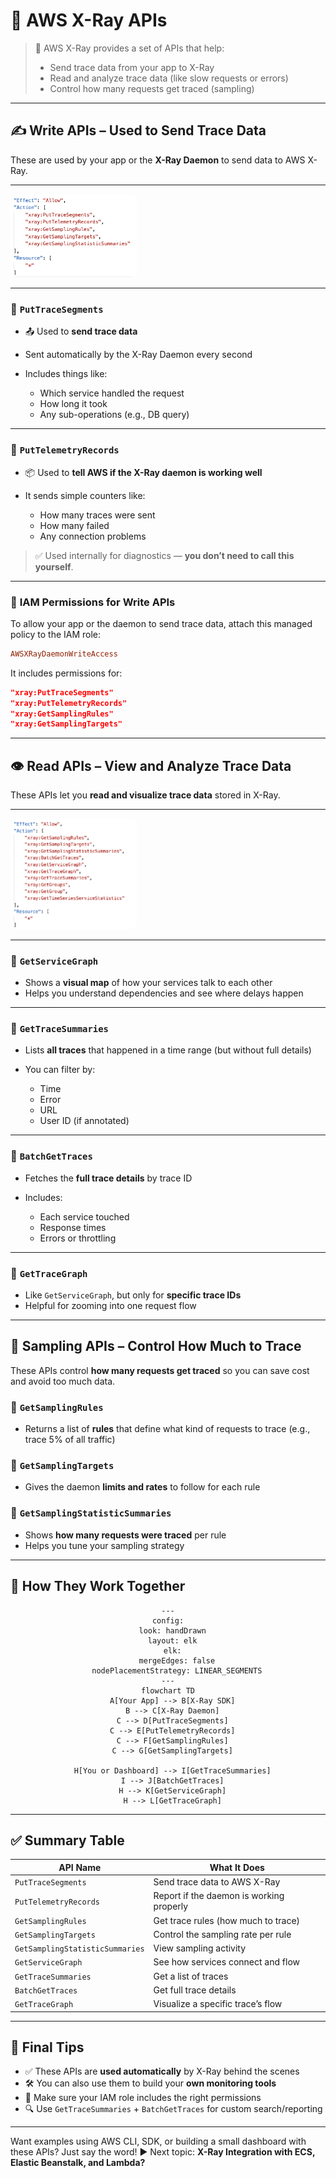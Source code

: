 # 🔌 **AWS X-Ray APIs**

> 🧠 AWS X-Ray provides a set of APIs that help:
>
> - Send trace data from your app to X-Ray
> - Read and analyze trace data (like slow requests or errors)
> - Control how many requests get traced (sampling)

---

## ✍️ **Write APIs – Used to Send Trace Data**

These are used by your app or the **X-Ray Daemon** to send data to AWS X-Ray.

---

<div style="text-align: left;">
    <img src="images/x-ray-apis-write.png" alt="X-Ray Write APIs" style="border-radius: 10px; width: 40%;">
</div>

---

### 🔹 `PutTraceSegments`

- 📤 Used to **send trace data**
- Sent automatically by the X-Ray Daemon every second
- Includes things like:

  - Which service handled the request
  - How long it took
  - Any sub-operations (e.g., DB query)

---

### 🔹 `PutTelemetryRecords`

- 📦 Used to **tell AWS if the X-Ray daemon is working well**
- It sends simple counters like:

  - How many traces were sent
  - How many failed
  - Any connection problems

> ✅ Used internally for diagnostics — **you don’t need to call this yourself**.

---

### 📄 **IAM Permissions for Write APIs**

To allow your app or the daemon to send trace data, attach this managed policy to the IAM role:

```ini
AWSXRayDaemonWriteAccess
```

It includes permissions for:

```json
"xray:PutTraceSegments"
"xray:PutTelemetryRecords"
"xray:GetSamplingRules"
"xray:GetSamplingTargets"
```

---

## 👁️ **Read APIs – View and Analyze Trace Data**

These APIs let you **read and visualize trace data** stored in X-Ray.

---

<div style="text-align: left;">
    <img src="images/x-ray-apis-read.png" alt="X-Ray Read APIs" style="border-radius: 10px; width: 40%;">
</div>

---

### 🔹 `GetServiceGraph`

- Shows a **visual map** of how your services talk to each other
- Helps you understand dependencies and see where delays happen

---

### 🔹 `GetTraceSummaries`

- Lists **all traces** that happened in a time range (but without full details)
- You can filter by:

  - Time
  - Error
  - URL
  - User ID (if annotated)

---

### 🔹 `BatchGetTraces`

- Fetches the **full trace details** by trace ID
- Includes:

  - Each service touched
  - Response times
  - Errors or throttling

---

### 🔹 `GetTraceGraph`

- Like `GetServiceGraph`, but only for **specific trace IDs**
- Helpful for zooming into one request flow

---

## 🎯 **Sampling APIs – Control How Much to Trace**

These APIs control **how many requests get traced** so you can save cost and avoid too much data.

### 🔹 `GetSamplingRules`

- Returns a list of **rules** that define what kind of requests to trace (e.g., trace 5% of all traffic)

### 🔹 `GetSamplingTargets`

- Gives the daemon **limits and rates** to follow for each rule

### 🔹 `GetSamplingStatisticSummaries`

- Shows **how many requests were traced** per rule
- Helps you tune your sampling strategy

---

## 🧠 **How They Work Together**

<div align="center">

```mermaid
---
config:
  look: handDrawn
  layout: elk
  elk:
    mergeEdges: false
    nodePlacementStrategy: LINEAR_SEGMENTS
---
flowchart TD
  A[Your App] --> B[X-Ray SDK]
  B --> C[X-Ray Daemon]
  C --> D[PutTraceSegments]
  C --> E[PutTelemetryRecords]
  C --> F[GetSamplingRules]
  C --> G[GetSamplingTargets]

  H[You or Dashboard] --> I[GetTraceSummaries]
  I --> J[BatchGetTraces]
  H --> K[GetServiceGraph]
  H --> L[GetTraceGraph]
```

</div>

---

## ✅ **Summary Table**

| API Name                        | What It Does                             |
| ------------------------------- | ---------------------------------------- |
| `PutTraceSegments`              | Send trace data to AWS X-Ray             |
| `PutTelemetryRecords`           | Report if the daemon is working properly |
| `GetSamplingRules`              | Get trace rules (how much to trace)      |
| `GetSamplingTargets`            | Control the sampling rate per rule       |
| `GetSamplingStatisticSummaries` | View sampling activity                   |
| `GetServiceGraph`               | See how services connect and flow        |
| `GetTraceSummaries`             | Get a list of traces                     |
| `BatchGetTraces`                | Get full trace details                   |
| `GetTraceGraph`                 | Visualize a specific trace’s flow        |

---

## 📌 Final Tips

- ✅ These APIs are **used automatically** by X-Ray behind the scenes
- 🛠️ You can also use them to build your **own monitoring tools**
- 🔐 Make sure your IAM role includes the right permissions
- 🔍 Use `GetTraceSummaries` + `BatchGetTraces` for custom search/reporting

---

Want examples using AWS CLI, SDK, or building a small dashboard with these APIs? Just say the word!
▶️ Next topic: **X-Ray Integration with ECS, Elastic Beanstalk, and Lambda?**
